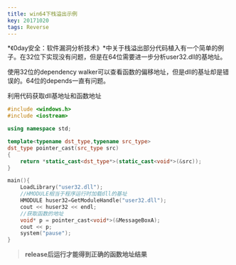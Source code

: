 ```yaml
---
title: win64下栈溢出示例
key: 20171020
tags: Reverse
---
```


*《0day安全：软件漏洞分析技术》*中关于栈溢出部分代码植入有一个简单的例子。在32位下实现没有问题，但是在64位需要进一步分析user32.dll的基地址。
<!--more-->

使用32位的dependency walker可以查看函数的偏移地址，但是dll的基址却是错误的。64位的depends一直有问题。


利用代码获取dll基地址和函数地址
```c++
#include <windows.h>
#include <iostream>

using namespace std;

template<typename dst_type,typename src_type>
dst_type pointer_cast(src_type src)
{
    return *static_cast<dst_type*>(static_cast<void*>(&src));
}

main(){
	LoadLibrary("user32.dll");
	//HMODULE相当于程序运行时加载dll的基址
	HMODULE huser32=GetModuleHandle("user32.dll");
	cout << huser32 << endl;
	//获取函数的地址
	void* p = pointer_cast<void*>(&MessageBoxA);
	cout << p;
	system("pause");
}
```
> **release后运行才能得到正确的函数地址结果**